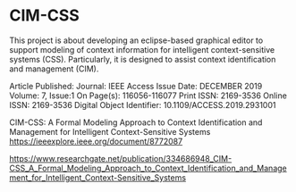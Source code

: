 # CIM-CSS
This project is about developing an eclipse-based graphical editor to support modeling of context information for intelligent context-sensitive systems (CSS). Particularly, it is designed to assist context identification and management (CIM).

Article Published:
Journal: IEEE Access
Issue Date: DECEMBER 2019
Volume: 7, Issue:1
On Page(s): 116056-116077
Print ISSN: 2169-3536
Online ISSN: 2169-3536
Digital Object Identifier: 10.1109/ACCESS.2019.2931001


CIM-CSS: A Formal Modeling Approach to Context Identification and Management for Intelligent Context-Sensitive Systems 
https://ieeexplore.ieee.org/document/8772087

https://www.researchgate.net/publication/334686948_CIM-CSS_A_Formal_Modeling_Approach_to_Context_Identification_and_Management_for_Intelligent_Context-Sensitive_Systems
